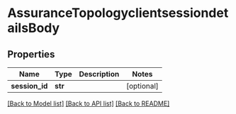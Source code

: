 # AssuranceTopologyclientsessiondetailsBody

## Properties
Name | Type | Description | Notes
------------ | ------------- | ------------- | -------------
**session_id** | **str** |  | [optional] 

[[Back to Model list]](../README.md#documentation-for-models) [[Back to API list]](../README.md#documentation-for-api-endpoints) [[Back to README]](../README.md)

